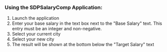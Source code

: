### Using the SDPSalaryComp Application: 

  1. Launch the application
2. Enter your base salary in the text box next to the "Base Salary" text. This entry must be an integer and non-negative. 
3. Select your current city
4. Select your new city
5. The result will be shown at the bottom below the "Target Salary" text


